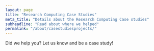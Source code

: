 ```yaml
---
layout: page
title: "Research Computing Case Studies"
meta_title: "Details about the Research Computing Case studies"
subheadline: "Read about where we helped"
permalink: "/about/casestudiesprojects/"
---
```


Did we help you? Let us know and be a case study!
